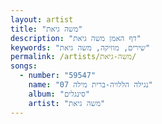 ```yaml
---
layout: artist
title: "משה גיאת"
description: "דף האמן משה גיאת"
keywords: "שירים, מוזיקה, משה גיאת"
permalink: /artists/משה-גיאת/
songs:
  - number: "59547"
    name: "07 נגילה הללויה-ברית מילה"
    album: "סינגלים"
    artist: "משה גיאת"
---
```


